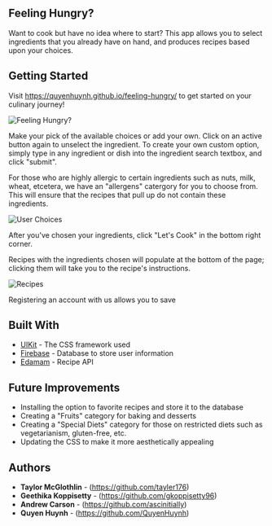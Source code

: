 ## Feeling Hungry?

Want to cook but have no idea where to start? This app allows you to select ingredients that you already have on hand, and produces recipes based upon your choices. 

## Getting Started

Visit https://quyenhuynh.github.io/feeling-hungry/ to get started on your culinary journey!

![Feeling Hungry?](../master/assets/images/screenshot.jpg)

Make your pick of the available choices or add your own. Click on an active button again to unselect the ingredient.
To create your own custom option, simply type in any ingredient or dish into the ingredient search textbox, and click "submit".

For those who are highly allergic to certain ingredients such as nuts, milk, wheat, etcetera, we have an "allergens" catergory for you to choose from. This will ensure that the recipes that pull up do not contain these ingredients. 

![User Choices](../master/assets/images/screenshot1.png)

After you've chosen your ingredients, click "Let's Cook" in the bottom right corner.

Recipes with the ingredients chosen will populate at the bottom of the page; clicking them will take you to the recipe's instructions. 

![Recipes](../master/assets/images/screenshot2.jpg)

Registering an account with us allows you to save 

## Built With

* [UIKit](https://getuikit.com/docs/) - The CSS framework used
* [Firebase](https://firebase.google.com/) - Database to store user information
* [Edamam](https://developer.edamam.com/) - Recipe API

## Future Improvements

* Installing the option to favorite recipes and store it to the database
* Creating a "Fruits" category for baking and desserts
* Creating a "Special Diets" category for those on restricted diets such as vegetarianism, gluten-free, etc.
* Updating the CSS to make it more aesthetically appealing

## Authors

* **Taylor McGlothlin** - (https://github.com/tayler176)
* **Geethika Koppisetty**  - (https://github.com/gkoppisetty96)
* **Andrew Carson** - (https://github.com/ascinitially)
* **Quyen Huynh** - (https://github.com/QuyenHuynh)

